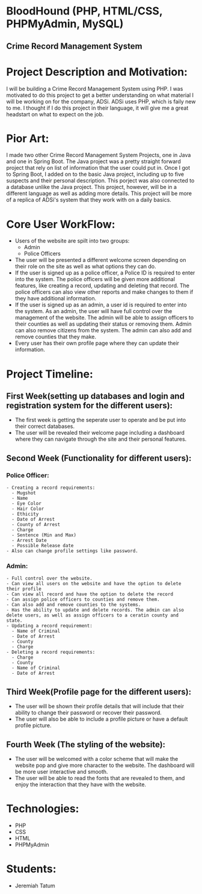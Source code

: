 # BloodHound (PHP, HTML/CSS, PHPMyAdmin, MySQL)
## Crime Record Management System

# Project Description and Motivation:

I will be building a Crime Record Management System using PHP. I was motivated to do this project to get a better understanding on what material I will be working on for the company, ADSi. ADSi uses PHP, which is faily new to me. I thought if I do this project in their language, it will give me a great headstart on what to expect on the job. 

# Pior Art: 

I made two other Crime Record Management System Projects, one in Java and one in Spring Boot. The Java project was a pretty straight forward project that rely on list of information that the user could put in. Once I got to Spring Boot, I added on to the basic Java project, including up to five suspects and their personal description. This porject was also connected to a database unlike the Java project. This project, however, will be in a different language as well as adding more details. This project will be more of a replica of ADSi's system that they work with on a daily basics.

# Core User WorkFlow:

- Users of the website are spilt into two groups:
  - Admin
  - Police Officers 
- The user will be presented a different welcome screen depending on their role on the site as well as what options they can do. 
- If the user is signed up as a police officer, a Police ID is required to enter into the system. The police officers will be given more additional features, like creating a record, updating and deleting that record. The police officers can also view other reports and make changes to them if they have additional information.
- If the user is signed up as an admin, a user id is required to enter into the system. As an admin, the user will have full control over the management of the website. The admin will be able to assign officers to their counties as well as updating their status or removing them. Admin can also remove citizens from the system. The admin can also add and remove counties that they make. 
- Every user has their own profile page where they can update their information.

# Project Timeline:

## First Week(setting up databases and login and registration system for the different users):
  - The first week is getting the seperate user to operate and be put into their correct databases. 
  - The user will be revealed their welcome page including a dashboard where they can navigate through the site and their personal features.
## Second Week (Functionality for different users):
  ### Police Officer: 
    - Creating a record requirements:
      - Mugshot
      - Name
      - Eye Color
      - Hair Color
      - Ethicity
      - Date of Arrest
      - County of Arrest
      - Charge
      - Sentence (Min and Max)
      - Arrest Date 
      - Possible Release date
    - Also can change profile settings like password.
  ### Admin:
    - Full control over the website.
    - Can view all users on the website and have the option to delete their profile
    - Can view all record and have the option to delete the record
    - Can assign police officers to counties and remove them.
    - Can also add and remove counties to the systems.
    - Has the ability to update and delete records. The admin can also delete users, as well as assign officers to a ceratin county and state.
    - Updating a record requirement: 
      - Name of Criminal
      - Date of Arrest 
      - County
      - Charge
    - Deleting a record requirements:
      - Charge 
      - County
      - Name of Criminal 
      - Date of Arrest 
    
    
## Third Week(Profile page for the different users):
  - The user will be shown their profile details that will include that their ability to change their password or recover their password. 
  - The user will also be able to include a profile picture or have a default profile picture.
## Fourth Week (The styling of the website): 
  - The user will be welcomed with a color scheme that will make the website pop and give more character to the website. The dashboard will be more user interactive and smooth.
  - The user will be able to read the fonts that are revealed to them, and enjoy the interaction that they have with the website.

# Technologies:
 - PHP 
 - CSS
 - HTML
 - PHPMyAdmin

# Students:
- Jeremiah Tatum